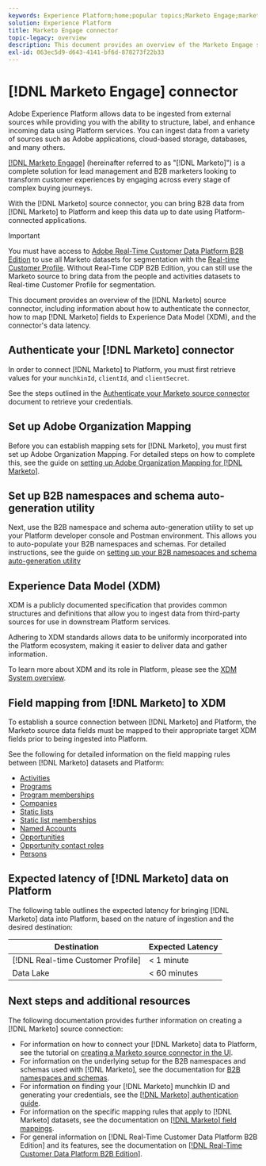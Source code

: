 ```yaml
---
keywords: Experience Platform;home;popular topics;Marketo Engage;marketo engage;marketo
solution: Experience Platform
title: Marketo Engage connector
topic-legacy: overview
description: This document provides an overview of the Marketo Engage source connector, including information about its authentication, mapping, and data latency.
exl-id: 063ec5d9-d643-4141-bf6d-878273f22b33
---
```

# [!DNL Marketo Engage] connector

Adobe Experience Platform allows data to be ingested from external sources while providing you with the ability to structure, label, and enhance incoming data using Platform services. You can ingest data from a variety of sources such as Adobe applications, cloud-based storage, databases, and many others.

[[!DNL Marketo Engage]](https://www.marketo.com/software/) (hereinafter referred to as "[!DNL Marketo]") is a complete solution for lead management and B2B marketers looking to transform customer experiences by engaging across every stage of complex buying journeys.

With the [!DNL Marketo] source connector, you can bring B2B data from [!DNL Marketo] to Platform and keep this data up to date using Platform-connected applications.

>[!IMPORTANT]
>
>You must have access to [Adobe Real-Time Customer Data Platform B2B Edition](../../../../rtcdp/b2b-overview.md) to use all Marketo datasets for segmentation with the [Real-time Customer Profile](../../../../profile/home.md). Without Real-Time CDP B2B Edition, you can still use the Marketo source to bring data from the people and activities datasets to Real-time Customer Profile for segmentation.

This document provides an overview of the [!DNL Marketo] source connector, including information about how to authenticate the connector, how to map [!DNL Marketo] fields to Experience Data Model (XDM), and the connector's data latency.

## Authenticate your [!DNL Marketo] connector

In order to connect [!DNL Marketo] to Platform, you must first retrieve values for your `munchkinId`, `clientId`, and `clientSecret`.

See the steps outlined in the [Authenticate your Marketo source connector](./marketo-auth.md) document to retrieve your credentials.

## Set up Adobe Organization Mapping

Before you can establish mapping sets for [!DNL Marketo], you must first set up Adobe Organization Mapping. For detailed steps on how to complete this, see the guide on [setting up Adobe Organization Mapping for [!DNL Marketo]](https://experienceleague.adobe.com/docs/marketo/using/product-docs/core-marketo-concepts/miscellaneous/set-up-adobe-organization-mapping.html).

## Set up B2B namespaces and schema auto-generation utility

Next, use the B2B namespace and schema auto-generation utility to set up your Platform developer console and Postman environment. This allows you to auto-populate your B2B namespaces and schemas. For detailed instructions, see the guide on [setting up your B2B namespaces and schema auto-generation utility](./marketo-namespaces.md)

## Experience Data Model (XDM)

XDM is a publicly documented specification that provides common structures and definitions that allow you to ingest data from third-party sources for use in downstream Platform services.

Adhering to XDM standards allows data to be uniformly incorporated into the Platform ecosystem, making it easier to deliver data and gather information.

To learn more about XDM and its role in Platform, please see the [XDM System overview](../../../../xdm/home.md).

## Field mapping from [!DNL Marketo] to XDM

To establish a source connection between [!DNL Marketo] and Platform, the Marketo source data fields must be mapped to their appropriate target XDM fields prior to being ingested into Platform.

See the following for detailed information on the field mapping rules between [!DNL Marketo] datasets and Platform:

* [Activities](../mapping/marketo.md#activities)
* [Programs](../mapping/marketo.md#programs)
* [Program memberships](../mapping/marketo.md#program-memberships)
* [Companies](../mapping/marketo.md#companies)
* [Static lists](../mapping/marketo.md#static-lists)
* [Static list memberships](../mapping/marketo.md#static-list-memberships)
* [Named Accounts](../mapping/marketo.md#named-accounts)
* [Opportunities](../mapping/marketo.md#opportunities)
* [Opportunity contact roles](../mapping/marketo.md#opportunity-contact-roles)
* [Persons](../mapping/marketo.md#persons)

## Expected latency of [!DNL Marketo] data on Platform

The following table outlines the expected latency for bringing [!DNL Marketo] data into Platform, based on the nature of ingestion and the desired destination:

| Destination | Expected Latency |
| ----------- | ---------------- |
| [!DNL Real-time Customer Profile] | < 1 minute |
| Data Lake | < 60 minutes |

## Next steps and additional resources

The following documentation provides further information on creating a [!DNL Marketo] source connection:

* For information on how to connect your [!DNL Marketo] data to Platform, see the tutorial on [creating a Marketo source connector in the UI](../../../tutorials/ui/create/adobe-applications/marketo.md).
* For information on the underlying setup for the B2B namespaces and schemas used with [!DNL Marketo], see the documentation for [B2B namespaces and schemas](./marketo-namespaces.md).
* For information on finding your [!DNL Marketo] munchkin ID and generating your credentials, see the [[!DNL Marketo] authentication guide](./marketo-auth.md).
* For information on the specific mapping rules that apply to [!DNL Marketo] datasets, see the documentation on [[!DNL Marketo] field mappings](../mapping/marketo.md).
* For general information on [!DNL Real-Time Customer Data Platform B2B Edition] and its features, see the documentation on [[!DNL Real-Time Customer Data Platform B2B Edition]](../../../../rtcdp/b2b-overview.md).
